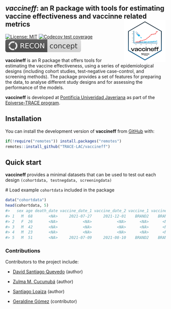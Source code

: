 
## *vaccineff*: an R package with tools for estimating vaccine effectiveness and vaccinne related metrics <img src="man/figures/vaccineff.png" align="right" width="130"/>

<!-- badges: start -->

[![License:
MIT](https://img.shields.io/badge/License-MIT-yellow.svg)](https://opensource.org/license/mit/)
[![Codecov test
coverage](https://codecov.io/gh/%7B%7B%20gh_repo%20%7D%7D/branch/main/graph/badge.svg)](https://app.codecov.io/gh/%7B%7B%20gh_repo%20%7D%7D?branch=main)
[![lifecycle-concept](https://raw.githubusercontent.com/reconverse/reconverse.github.io/master/images/badge-concept.svg)](https://www.reconverse.org/lifecycle.html#concept)

<!-- badges: end -->

**vaccineff** is an R package that offers tools for estimating the
vaccine effectiveness, using a series of epidemiological designs
(including cohort studies, test-negative case-control, and screening
methods). The package provides a set of features for preparing the data,
to analyse different study designs and for assessing the performance of
the models.

**vaccineff** is developed at [Pontificia Univeridad
Javeriana](https://www.javeriana.edu.co/inicio) as part of the
[Epiverse-TRACE program](https://data.org/initiatives/epiverse/).

## Installation

You can install the development version of **vaccineff** from
[GitHub](https://github.com/) with:

``` r
if(!require("remotes")) install.packages("remotes")
remotes::install_github("TRACE-LAC/vaccineff")
```

## Quick start

**vaccineff** provides a minimal datasets that can be used to test out
each design `(cohortdata, testnegdata, screeningdata)`

\# Load example `cohortdata` included in the package

``` r
data("cohortdata")
head(cohortdata, 5)
#>   sex age death_date vaccine_date_1 vaccine_date_2 vaccine_1 vaccine_2
#> 1   M  68       <NA>     2021-07-27     2021-12-01    BRAND2    BRAND2
#> 2   F  26       <NA>           <NA>           <NA>      <NA>      <NA>
#> 3   M  42       <NA>           <NA>           <NA>      <NA>      <NA>
#> 4   M  23       <NA>           <NA>           <NA>      <NA>      <NA>
#> 5   M  51       <NA>     2021-07-09     2021-08-10    BRAND2    BRAND2
```

### Contributions

Contributors to the project include:

- [David Santiago Quevedo](https://github.com/davidsantiagoquevedo)
  (author)

- [Zulma M. Cucunubá](https://github.com/zmcucunuba) (author)

- [Santiago Loaiza](https://github.com/santilo9513) (author)

- [Geraldine Gómez](https://github.com/GeraldineGomez) (contributor)
